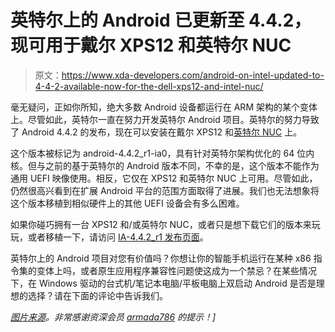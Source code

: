 # 英特尔上的 Android 已更新至 4.4.2，现可用于戴尔 XPS12 和英特尔 NUC

> 原文：<https://www.xda-developers.com/android-on-intel-updated-to-4-4-2-available-now-for-the-dell-xps12-and-intel-nuc/>

毫无疑问，正如你所知，绝大多数 Android 设备都运行在 ARM 架构的某个变体上。尽管如此，英特尔一直在努力开发英特尔 Android 项目。英特尔的努力导致了 Android 4.4.2 的发布，现在可以安装在戴尔 XPS12 和[英特尔 NUC](http://www.intel.com/content/www/us/en/nuc/overview.html) 上。

这个版本被标记为 android-4.4.2_r1-ia0，具有针对英特尔架构优化的 64 位内核。但与之前的基于英特尔的 Android 版本不同，不幸的是，这个版本不能作为通用 UEFI 映像使用。相反，它仅在 XPS12 和英特尔 NUC 上可用。尽管如此，仍然很高兴看到在扩展 Android 平台的范围方面取得了进展。我们也无法想象将这个版本移植到相似硬件上的其他 UEFI 设备会有多么困难。

如果你碰巧拥有一台 XPS12 和/或英特尔 NUC，或者只是想下载它们的版本来玩玩，或者移植一下，请访问 [IA-4.4.2_r1 发布页面](https://01.org/android-ia/downloads/2014/android-4.4.2r1-ia0)。

英特尔上的 Android 项目对您有价值吗？你想让你的智能手机运行在某种 x86 指令集的变体上吗，或者原生应用程序兼容性问题使这成为一个禁忌？在某些情况下，在 Windows 驱动的台式机/笔记本电脑/平板电脑上双启动 Android 是否是理想的选择？请在下面的评论中告诉我们。

*[图片来源](http://blog.darrellhanley.com/post/23716636010/intel-releases-x86-android-emulator)。非常感谢资深会员 [armada786](http://forum.xda-developers.com/member.php?u=3626624) 的提示！]*